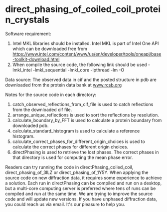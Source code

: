 # direct_phasing_of_coiled_coil_protein_crystals
Software requirement:
1. Intel MKL libraries should be installed. Intel MKL is part of Intel One API which can be downloaded free 
from https://www.intel.com/content/www/us/en/developer/tools/oneapi/base-toolkit-download.html
2. When compile the source code, the following link should be used 
    -lmkl_intel -lmkl_sequential -lmkl_core -lpthread -lm -O

Data source:
The observed data in cif and the posted structure in pdb are downloaded from the protein data bank at www.rcsb.org

Notes for the source code in each directory:
1. catch_observed_reflections_from_cif_file is used to catch reflections from the downloaded cif file.
2. arrange_unique_reflections is used to sort the reflections by resolution.
3. calculate_boundary_by_FFT is used to calculate a protein boundary from downloaded pdb.
4. calculate_standard_histogram is used to calculate a reference histogram.
5. calculate_correct_phases_for_different_origin_choices is used to calculate the correct phases for different origin choices.
6. directPhasing is used to retrieve the lost phases. The correct phases in that directory is used for computing the mean phase error.

Readers can try running the code in directPhasing_coiled_coil, direct_phasing_of_3ILZ or direct_phasing_of_1Y5Y. When applying the source code on new diffraction data, it requires some experience to achieve a solution. Each run in directPhasing can be compiled and run on a desktop, but a multi-core computing server is preferred where tens of runs can be compiled and run at the same time.
We are trying to improve the source code and will update new versions. If you have unphased diffraction data, 
you could reach us via email. It's our pleasure to help you.
